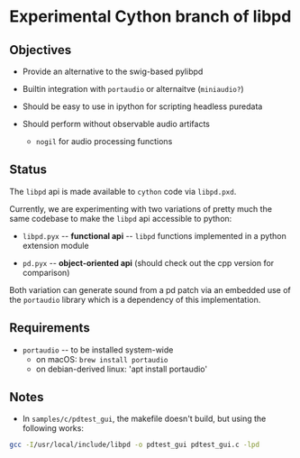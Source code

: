 # Experimental Cython branch of libpd



## Objectives

- Provide an alternative to the swig-based pylibpd

- Builtin integration with `portaudio` or alternaitve (`miniaudio?`)

- Should be easy to use in ipython for scripting headless puredata

- Should perform without observable audio artifacts

  - `nogil` for audio processing functions


## Status

The `libpd` api is made available to `cython` code via `libpd.pxd`.

Currently, we are experimenting with two variations of pretty much the same codebase to make the `libpd` api accessible to python:

- `libpd.pyx` -- **functional api** -- `libpd` functions implemented in a python extension module

- `pd.pyx` -- **object-oriented api** (should check out the cpp version for comparison)

Both variation can generate sound from a pd patch via an embedded use of the `portaudio` library which is a dependency of this implementation.


## Requirements

- `portaudio` -- to be installed system-wide
  - on macOS: `brew install portaudio`
  - on debian-derived linux: 'apt install portaudio'


## Notes

- In `samples/c/pdtest_gui`, the makefile doesn't build, but using the following works:

```bash
gcc -I/usr/local/include/libpd -o pdtest_gui pdtest_gui.c -lpd
```


